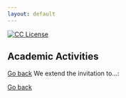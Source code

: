 ```yaml
---
layout: default
---
```

<!-- badges -->
[license-badge]: https://img.shields.io/badge/Licencia-CC-orange
[license]: https://creativecommons.org/licenses/by-nc-sa/3.0/deed.es
[![CC License][license-badge]][license]

## Academic Activities
[Go back](../)
We extend the invitation to...:
<!--
![width='40%'](figs/QuantaCalaverita.png)
**Figure 1**: Quanta Calaverita 2019. 
-->

<!-- JO: with the original template-->
[Go back](../)
